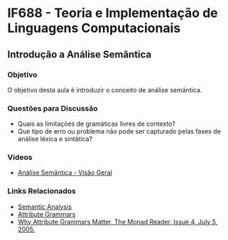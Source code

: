 # IF688 - Teoria e Implementação de Linguagens Computacionais

## Introdução a Análise Semântica

### Objetivo

O objetivo desta aula é introduzir o conceito de análise semântica.

### Questões para Discussão

- Quais as limitações de gramáticas livres de contexto?
- Que tipo de erro ou problema não pode ser capturado pelas fases de análise léxica e sintática?

### Vídeos

- [Análise Semântica - Visão Geral](https://www.youtube.com/watch?v=VvLdrq-CKiI&list=PLHoVp5NAbKJYc5sSNRfOOjjxdp-WgJ8M4)

### Links Relacionados

- [Semantic Analysis](https://en.wikipedia.org/wiki/Semantic_analysis_(compilers))
- [Attribute Grammars](https://en.wikipedia.org/wiki/Attribute_grammar)
- [Why Attribute Grammars Matter, The Monad Reader, Issue 4, July 5, 2005.](https://wiki.haskell.org/The_Monad.Reader/Issue4/Why_Attribute_Grammars_Matter)